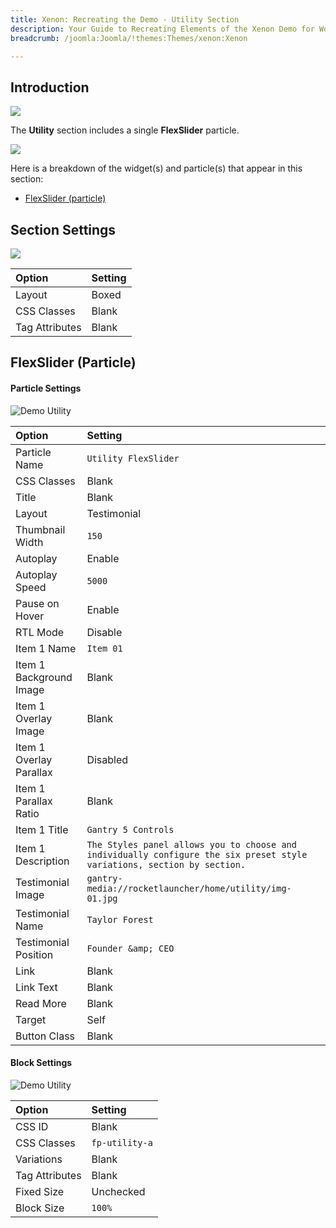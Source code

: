 ```yaml
---
title: Xenon: Recreating the Demo - Utility Section
description: Your Guide to Recreating Elements of the Xenon Demo for WordPress
breadcrumb: /joomla:Joomla/!themes:Themes/xenon:Xenon

---
```


## Introduction

![](assets/demo_6.jpeg)

The **Utility** section includes a single **FlexSlider** particle.

![](assets/home_utility.jpeg)

Here is a breakdown of the widget(s) and particle(s) that appear in this section:

* [FlexSlider (particle)](#flexslider-(particle))

## Section Settings

![](assets/demo_utility_settings.jpeg)

| Option           | Setting     |
| :--------------- | :---------- |
| Layout           | Boxed       |
| CSS Classes      | Blank       |
| Tag Attributes   | Blank       |

## FlexSlider (Particle)

#### Particle Settings

![Demo Utility](demo_utility_1.jpeg)

| Option                  | Setting                                                                                                                 |
| :-----                  | :-----                                                                                                                  |
| Particle Name           | `Utility FlexSlider`                                                                                                    |
| CSS Classes             | Blank                                                                                                                   |
| Title                   | Blank                                                                                                                   |
| Layout                  | Testimonial                                                                                                             |
| Thumbnail Width         | `150`                                                                                                                   |
| Autoplay                | Enable                                                                                                                  |
| Autoplay Speed          | `5000`                                                                                                                  |
| Pause on Hover          | Enable                                                                                                                  |
| RTL Mode                | Disable                                                                                                                 |
| Item 1 Name             | `Item 01`                                                                                                               |
| Item 1 Background Image | Blank                                                                                                                   |
| Item 1 Overlay Image    | Blank                                                                                                                   |
| Item 1 Overlay Parallax | Disabled                                                                                                                |
| Item 1 Parallax Ratio   | Blank                                                                                                                   |
| Item 1 Title            | `Gantry 5 Controls`                                                                                                     |
| Item 1 Description      | `The Styles panel allows you to choose and individually configure the six preset style variations, section by section.` |
| Testimonial Image       | `gantry-media://rocketlauncher/home/utility/img-01.jpg`                                                                 |
| Testimonial Name        | `Taylor Forest`                                                                                                         |
| Testimonial Position    | `Founder &amp; CEO`                                                                                                     |
| Link                    | Blank                                                                                                                   |
| Link Text               | Blank                                                                                                                   |
| Read More               | Blank                                                                                                                   |
| Target                  | Self                                                                                                                    |
| Button Class            | Blank                                                                                                                   |

#### Block Settings

![Demo Utility](demo_utility_2.jpeg)

| Option         | Setting        |
| :-----         | :-----         |
| CSS ID         | Blank          |
| CSS Classes    | `fp-utility-a` |
| Variations     | Blank          |
| Tag Attributes | Blank          |
| Fixed Size     | Unchecked      |
| Block Size     | `100%`         |

